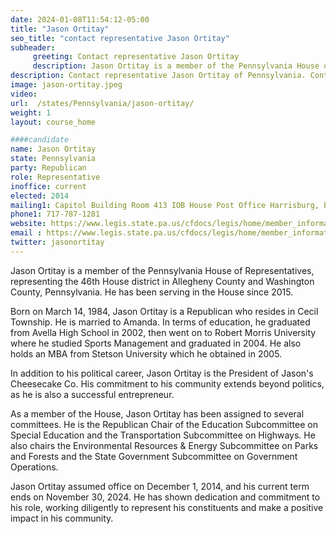 ```yaml
---
date: 2024-01-08T11:54:12-05:00
title: "Jason Ortitay"
seo_title: "contact representative Jason Ortitay"
subheader:
     greeting: Contact representative Jason Ortitay
     description: Jason Ortitay is a member of the Pennsylvania House of Representatives, representing the 46th House district in Allegheny County and Washington County, Pennsylvania. He has been serving in the House since 2015.
description: Contact representative Jason Ortitay of Pennsylvania. Contact information for Jason Ortitay includes email address, phone number, and mailing address.
image: jason-ortitay.jpeg
video:
url:  /states/Pennsylvania/jason-ortitay/
weight: 1
layout: course_home

####candidate
name: Jason Ortitay
state: Pennsylvania
party: Republican
role: Representative
inoffice: current
elected: 2014
mailing1: Capitol Building Room 413 IOB House Post Office Harrisburg, PA 17120
phone1: 717-787-1281
website: https://www.legis.state.pa.us/cfdocs/legis/home/member_information/House_bio.cfm?id=1701/
email : https://www.legis.state.pa.us/cfdocs/legis/home/member_information/House_bio.cfm?id=1701/
twitter: jasonortitay
---
```


Jason Ortitay is a member of the Pennsylvania House of Representatives, representing the 46th House district in Allegheny County and Washington County, Pennsylvania. He has been serving in the House since 2015.

Born on March 14, 1984, Jason Ortitay is a Republican who resides in Cecil Township. He is married to Amanda. In terms of education, he graduated from Avella High School in 2002, then went on to Robert Morris University where he studied Sports Management and graduated in 2004. He also holds an MBA from Stetson University which he obtained in 2005.

In addition to his political career, Jason Ortitay is the President of Jason's Cheesecake Co. His commitment to his community extends beyond politics, as he is also a successful entrepreneur.

As a member of the House, Jason Ortitay has been assigned to several committees. He is the Republican Chair of the Education Subcommittee on Special Education and the Transportation Subcommittee on Highways. He also chairs the Environmental Resources & Energy Subcommittee on Parks and Forests and the State Government Subcommittee on Government Operations.

Jason Ortitay assumed office on December 1, 2014, and his current term ends on November 30, 2024. He has shown dedication and commitment to his role, working diligently to represent his constituents and make a positive impact in his community.
